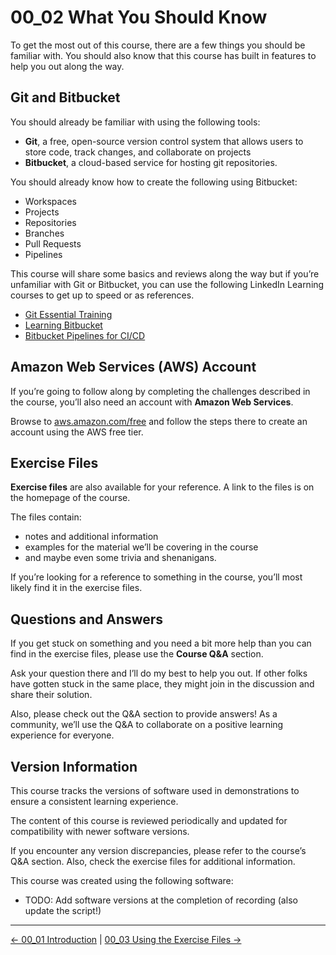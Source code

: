 # 00_02 What You Should Know

To get the most out of this course, there are a few things you should be familiar with.  You should also know that this course has built in features to help you out along the way.

## Git and Bitbucket

You should already be familiar with using the following tools:

- **Git**, a free, open-source version control system that allows users to store code, track changes, and collaborate on projects
- **Bitbucket**, a cloud-based service for hosting git repositories.

You should already know how to create the following using Bitbucket:

- Workspaces
- Projects
- Repositories
- Branches
- Pull Requests
- Pipelines

This course will share some basics and reviews along the way but if you’re unfamiliar with Git or Bitbucket, you can use the following LinkedIn Learning courses to get up to speed or as references.

- [Git Essential Training](https://www.linkedin.com/learning/git-essential-training-19417064/get-started-with-git)
- [Learning Bitbucket](https://www.linkedin.com/learning/learning-bitbucket/streamline-your-code-and-collaboration-with-bitbucket)
- [Bitbucket Pipelines for CI/CD](https://www.linkedin.com/learning/bitbucket-pipelines-for-ci-cd/from-commit-to-deployment-with-bitbucket-pipelines)

## Amazon Web Services (AWS) Account

If you’re going to follow along by completing the challenges described in the course, you’ll also need an account with **Amazon Web Services**.

Browse to [aws.amazon.com/free](https:.//aws.amazon.com/free) and follow the steps there to create an account using the AWS free tier.

## Exercise Files

**Exercise files** are also available for your reference.  A link to the files is on the homepage of the course.

The files contain:

- notes and additional information
- examples for the material we’ll be covering in the course
- and maybe even some trivia and shenanigans.

If you’re looking for a reference to something in the course, you’ll most likely find it in the exercise files.

## Questions and Answers

If you get stuck on something and you need a bit more help than you can find in the exercise files, please use the **Course Q&A** section.

Ask your question there and I’ll do my best to help you out.  If other folks have gotten stuck in the same place, they might join in the discussion and share their solution.

Also, please check out the Q&A section to provide answers! As a community, we’ll use the Q&A to collaborate on a positive learning experience for everyone.

## Version Information

This course tracks the versions of software used in demonstrations to ensure a consistent learning experience.

The content of this course is reviewed periodically and updated for compatibility with newer software versions.

If you encounter any version discrepancies, please refer to the course’s Q&A section. Also, check the exercise files for additional information.

This course was created using the following software:

- TODO: Add software versions at the completion of recording (also update the script!)

<!-- FooterStart -->
---
[← 00_01 Introduction](../00_01_introduction/README.md) | [00_03 Using the Exercise Files →](../00_03_using_the_exercise_files/README.md)
<!-- FooterEnd -->
